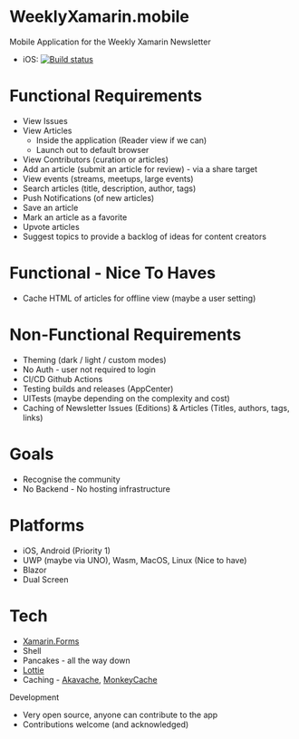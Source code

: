 # WeeklyXamarin.mobile
Mobile Application for the Weekly Xamarin Newsletter

- iOS: [![Build status](https://build.appcenter.ms/v0.1/apps/09fc316d-728a-4ff7-a71a-b45530485cc2/branches/master/badge)](https://appcenter.ms)

# Functional Requirements
* View Issues
* View Articles 
  * Inside the application (Reader view if we can)
  * Launch out to default browser
* View Contributors (curation or articles)
* Add an article (submit an article for review) - via a share target
* View events (streams, meetups, large events)
* Search articles (title, description, author, tags)
* Push Notifications (of new articles)
* Save an article
* Mark an article as a favorite
* Upvote articles
* Suggest topics to provide a backlog of ideas for content creators

# Functional - Nice To Haves
* Cache HTML of articles for offline view (maybe a user setting)

# Non-Functional Requirements
* Theming (dark / light / custom modes)
* No Auth - user not required to login
* CI/CD Github Actions
* Testing builds and releases (AppCenter)
* UITests (maybe depending on the complexity and cost)
* Caching of Newsletter Issues (Editions) & Articles (Titles, authors, tags, links)

# Goals
* Recognise the community
* No Backend - No hosting infrastructure

# Platforms
* iOS, Android (Priority 1)
* UWP (maybe via UNO), Wasm, MacOS, Linux (Nice to have)
* Blazor
* Dual Screen

# Tech
* [Xamarin.Forms](https://github.com/xamarin/Xamarin.Forms)
* Shell
* Pancakes - all the way down
* [Lottie](https://github.com/Baseflow/LottieXamarin)
* Caching - [Akavache](https://github.com/reactiveui/Akavache), [MonkeyCache](https://github.com/jamesmontemagno/monkey-cache)

Development
 * Very open source, anyone can contribute to the app
 * Contributions welcome (and acknowledged)

